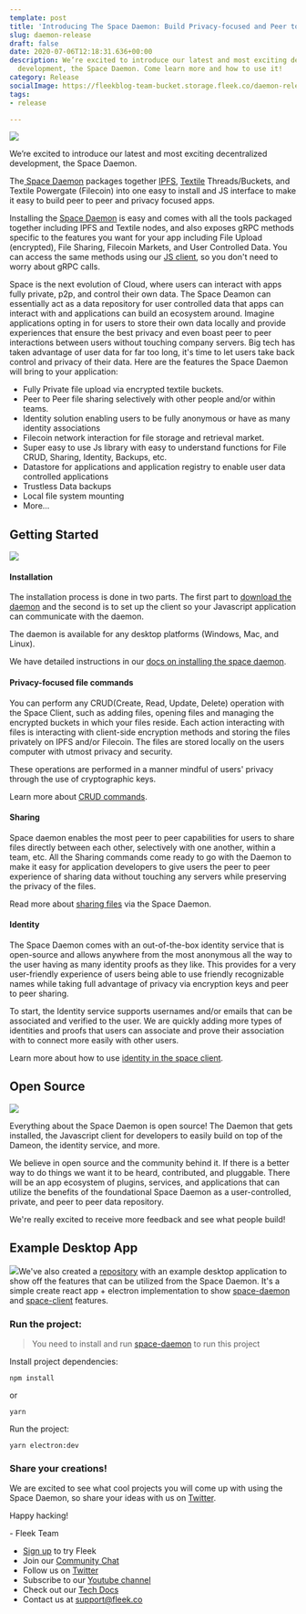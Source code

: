 ```yaml
---
template: post
title: 'Introducing The Space Daemon: Build Privacy-focused and Peer to Peer Apps'
slug: daemon-release
draft: false
date: 2020-07-06T12:18:31.636+00:00
description: We’re excited to introduce our latest and most exciting decentralized
  development, the Space Daemon. Come learn more and how to use it!
category: Release
socialImage: https://fleekblog-team-bucket.storage.fleek.co/daemon-release/space-daemon.jpg
tags:
- release

---
```

![](https://fleekblog-team-bucket.storage.fleek.co/daemon-release/space-daemon.jpg)

We’re excited to introduce our latest and most exciting decentralized development, the Space Daemon.

The[ Space Daemon](https://github.com/FleekHQ/space-daemon "Space Daemon") packages together [IPFS](https://ipfs.io/ "IPFS"), [Textile](https://textile.io/ "Textile") Threads/Buckets, and Textile Powergate (Filecoin) into one easy to install and JS interface to make it easy to build peer to peer and privacy focused apps.

Installing the [Space Daemon](https://github.com/FleekHQ/space-daemon "Space Daemon") is easy and comes with all the tools packaged together including IPFS and Textile nodes, and also exposes gRPC methods specific to the features you want for your app including File Upload (encrypted), File Sharing, Filecoin Markets, and User Controlled Data. You can access the same methods using our [JS client](https://github.com/FleekHQ/space-client "Space Client"), so you don't need to worry about gRPC calls.

Space is the next evolution of Cloud, where users can interact with apps fully private, p2p, and control their own data. The Space Deamon can essentially act as a data repository for user controlled data that apps can interact with and applications can build an ecosystem around. Imagine applications opting in for users to store their own data locally and provide experiences that ensure the best privacy and even boast peer to peer interactions between users without touching company servers. Big tech has taken advantage of user data for far too long, it's time to let users take back control and privacy of their data. Here are the features the Space Daemon will bring to your application:

* Fully Private file upload via encrypted textile buckets.
* Peer to Peer file sharing selectively with other people and/or within teams.
* Identity solution enabling users to be fully anonymous or have as many identity associations
* Filecoin network interaction for file storage and retrieval market.
* Super easy to use Js library with easy to understand functions for File CRUD, Sharing, Identity, Backups, etc.
* Datastore for applications and application registry to enable user data controlled applications
* Trustless Data backups
* Local file system mounting
* More...

## Getting Started

![](https://fleek-team-bucket.storage.fleek.co/hero.png)

#### Installation

The installation process is done in two parts. The first part to [download the daemon](https://github.com/FleekHQ/space-daemon) and the second is to set up the client so your Javascript application can communicate with the daemon.

The daemon is available for any desktop platforms (Windows, Mac, and Linux).

We have detailed instructions in our [docs on installing the space daemon](https://docs.fleek.co/space-daemon/getting-started/#installation).

#### Privacy-focused file commands

You can perform any CRUD(Create, Read, Update, Delete) operation with the Space Client, such as adding files, opening files and managing the encrypted buckets in which your files reside. Each action interacting with files is interacting with client-side encryption methods and storing the files privately on IPFS and/or Filecoin. The files are stored locally on the users computer with utmost privacy and security.

These operations are performed in a manner mindful of users' privacy through the use of cryptographic keys.

Learn more about [CRUD commands](https://docs.fleek.co/space-daemon/getting-started/#crud-operations).

#### Sharing

Space daemon enables the most peer to peer capabilities for users to share files directly between each other, selectively with one another, within a team, etc. All the Sharing commands come ready to go with the Daemon to make it easy for application developers to give users the peer to peer experience of sharing data without touching any servers while preserving the privacy of the files.

Read more about [sharing files](https://docs.fleek.co/space-daemon/getting-started/#sharing) via the Space Daemon.

#### Identity

The Space Daemon comes with an out-of-the-box identity service that is open-source and allows anywhere from the most anonymous all the way to the user having as many identity proofs as they like. This provides for a very user-friendly experience of users being able to use friendly recognizable names while taking full advantage of privacy via encryption keys and peer to peer sharing.

To start, the Identity service supports usernames and/or emails that can be associated and verified to the user. We are quickly adding more types of identities and proofs that users can associate and prove their association with to connect more easily with other users.

Learn more about how to use [identity in the space client](https://docs.fleek.co/space-daemon/getting-started/#identity).

## Open Source

![](https://fleek-team-bucket.storage.fleek.co/open-source-collaboration.jpg)

Everything about the Space Daemon is open source! The Daemon that gets installed, the Javascript client for developers to easily build on top of the Dameon, the identity service, and more.

We believe in open source and the community behind it. If there is a better way to do things we want it to be heard, contributed, and pluggable. There will be an app ecosystem of plugins, services, and applications that can utilize the benefits of the foundational Space Daemon as a user-controlled, private, and peer to peer data repository.

We're really excited to receive more feedback and see what people build!

## Example Desktop App

![](https://fleek-team-bucket.storage.fleek.co/spaceDaemonExampleRepo.png)We've also created a [repository](https://github.com/FleekHQ/space-client-workshop) with an example desktop application to show off the features that can be utilized from the Space Daemon. It's a simple create react app + electron implementation to show [space-daemon](https://github.com/FleekHQ/space-daemon) and [space-client](https://github.com/FleekHQ/space-client) features.

### Run the project:

> You need to install and run [space-daemon](https://github.com/FleekHQ/space-daemon) to run this project

Install project dependencies:

`npm install`

or

`yarn`

Run the project:

`yarn electron:dev`

### Share your creations!

We are excited to see what cool projects you will come up with using the Space Daemon, so share your ideas with us on [Twitter](https://twitter.com/FleekHQ "Fleek's Twitter").

Happy hacking!

\- Fleek Team

* [Sign up](https://app.fleek.co "Sign Up") to try Fleek
* Join our [Community Chat](https://join.slack.com/t/fleek-public/shared_invite/zt-bxna7y1d-PbVdut4rgHt5jM6Zjg9g9A "Fleek's Slack")
* Follow us on [Twitter](https://twitter.com/FleekHQ "Fleek's Twitter")
* Subscribe to our [Youtube channel](https://www.youtube.com/channel/UCBzlwYM0JjZpjDZ52-SLUmw "Fleek's Youtube Channel")
* Check out our [Tech Docs](https://docs.fleek.co/ "Fleek Docs")
* Contact us at support@fleek.co